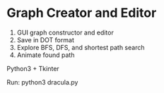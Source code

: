 # Graph Creator and Editor

1) GUI graph constructor and editor
2) Save in DOT format
3) Explore BFS, DFS, and shortest path search
4) Animate found path


Python3 + Tkinter

Run: python3 dracula.py


